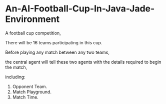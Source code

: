 # An-AI-Football-Cup-In-Java-Jade-Environment



A football cup competition,

There will be 16 teams participating in this cup.

Before playing any match between any two teams,

the central agent will tell these two agents with the details required to begin the match,

including: 

1. Opponent Team.
2. Match Playground.
3. Match Time.






